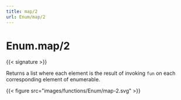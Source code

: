 ```yaml
---
title: map/2
url: Enum/map/2
---
```


# Enum.map/2

{{< signature >}}

Returns a list where each element is the result of invoking `fun` on each corresponding element of enumerable.

{{< figure src="images/functions/Enum/map-2.svg" >}}
